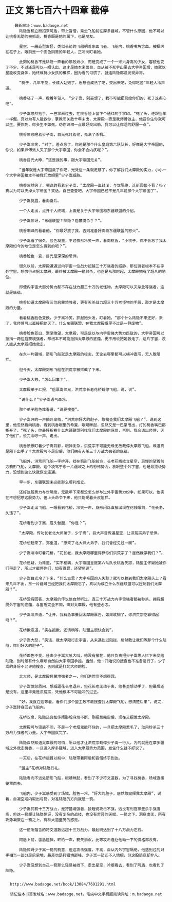 # 正文 第七百六十四章 截停
        最新网址：www.badaoge.net
          陆隐当机立断招来阿盾，带上盲僧，乘坐飞船前往摩多疆域，不管什么原因，他不可以让桃香无助的被抓走，桃香既是她的属下，也是朋友。
      
          星空，一艘造型古怪，类似长箭的飞船朝着东面飞去，飞船内，桃香嘴角含血，被捆绑在柱子上，眼前是一个面色阴鹫的年轻人，正冷冽盯着她。
      
          此刻的桃香不是陆隐一直看的那般娇小，而是变成了一个一米六身高的少女，容貌也变了不少，不过还是可以一眼认出，这才是她本来面目，自从被不死宇山带去大宇帝国后，她就以星能改变身体，始终维持小女孩的模样，因为看的习惯了，就连陆隐都没发现异常。
      
          “桃子，几年不见，长成大姑娘了，思想也成熟了吧，交出来吧，免得吃苦“年轻人冷声道。
      
          桃香呸了一声，瞪着年轻人，“少子嵩，别妄想了，我不可能把箭给你们的，死了这条心吧”。
      
          少子嵩忽然抬手，一巴掌扇过去，在桃香脸上留下个通红的手掌印，“死丫头，还跟当年一样倔，真以为有人能救你，掌教闭关数十年未出，太摩殿一直是我师傅做主，他要你生你就可以生，要你死，你会生不如死，劝你识相一点最好交出箭，我可以让你活的舒服一点”。
      
          桃香愤怒瞪着少子嵩，目光死盯着他，充满了杀机。
      
          少子嵩冷笑，“对了，差点忘了，你还是那个什么皇庭第六队队长，好像是大宇帝国的，你说，如果师傅派人灭了那个大宇帝国，你会不会内疚呢？”。
      
          桃香目光大睁，“这是我的事，跟大宇帝国无关”。
      
          “当年就是大宇帝国救了你吧，光凭这一条就足够了，你了解我们太摩殿的实力，小小一个大宇帝国根本不被我们放眼里”少子嵩威胁。
      
          桃香忽然笑了，嘲讽的看着少子嵩，“太摩殿一直封闭，与世隔绝，连新闻都不看了吗？真以为可以灭掉大宇帝国？笑话，自己查查吧，大宇帝国已经不是几年前那个大宇帝国了”。
      
          少子嵩挑眉，看向身后。
      
          一个人走出，点开个人终端，上面是关于大宇帝国和东疆联盟的介绍。
      
          少子嵩惊讶，“东疆联盟？陆隐？启蒙境杀手？”。
      
          桃香嘲讽的看着他，“你最好放了我，否则准备好面临东疆联盟的怒火”。
      
          少子嵩看了很久，脸色凝重，不过依然冷笑一声，看向桃香，“小桃子，你不会忘了我太摩殿如今的地位是怎么得到的吧？”。
      
          桃香脸色一变，目光是深深的忌惮。
      
          很久以前，太摩殿遭遇过内宇宙一位战力超越三十万强者的威胁，那位强者根本不在乎外宇宙，想强行占据太摩殿，最终被太摩殿一箭射杀，也正是从那时起，太摩殿拥有了超凡的地位。
      
          即便内宇宙大部分势力都不存在战力超三十万的老怪物，太摩殿可以灭杀此等强者，这就是底蕴。
      
          桃香知道太摩殿有三位启蒙境强者，更有灭杀战力超三十万老怪物的手段，那才是太摩殿的力量。
      
          看着桃香脸色变换，少子嵩冷笑，抓起她头发，盯着她，“那个什么陆隐不来还好，来了，我师傅可以直接把他灭了，什么东疆联盟，在我太摩殿眼里不过是一群废物”。
      
          桃香脸色苍白，渐渐绝望，太摩殿，可是足以与内宇宙强大势力匹敌的，大宇帝国可以抵挡一两位启蒙境强者，却根本不可能抵挡太摩殿的底蕴，更不用说把她救走了，这片宇宙，没人能从太摩殿把她救走。
      
          在东一片疆域，箭形飞船就是太摩殿的标志，无论去哪里都可以横冲直闯，无人敢阻拦。
      
          但今天，太摩殿剑形飞船在洪荒宗被拦截了下来。
      
          少子嵩大怒，“怎么回事？”。
      
          太摩殿弟子汇报，“启禀嵩师兄，洪荒宗长老花桥截停飞船，说，说”。
      
          “说什么？”少子嵩语气森冷。
      
          那个弟子脸色难看道，“说要搜查”。
      
          少子嵩砰的一声拍碎桌椅，“洪荒宗好大的胆子，敢搜查我们太摩殿飞船？”，说到这里，他忽然看向桃香，看到桃香眼里的希冀，眼睛眯起，忽然又是一巴掌甩出，打的桃香嘴巴都撕开了，“死丫头，你最好祈祷什么东疆联盟别找我们太摩殿的麻烦，否则，我会请出师傅，灭了他们”，说完冷哼一声，走出。
      
          桃香愤恨盯着少子嵩背影，眼神复杂，洪荒宗不可能无缘无故截停太摩殿飞船，难道真是殿下出手了？太摩殿可不是宙盾，他们拥有灭杀三十万战力强者的底蕴。
      
          飞船外，洪荒宗飞船一字排开，挡在箭形飞船前方，长老花桥屹立星空，忌惮的望着前方箭形飞船，太摩殿，这个凌驾于东一片疆域之上的恐怖势力，放眼整个外宇宙，也是最顶级势力，没想到这么快就恢复连通。
      
          早一步，东疆联盟未必能那么顺利成立。
      
          还好这股势力与世隔绝，无数年下来都没怎么参与过外宇宙势力纷争，如果可以，他实在不想招惹这股势力，但上头命令下来，他只能硬着头皮阻拦。
      
          少子嵩走出飞船，一眼看到花桥，冷笑一声，身形闪烁直接出现在花钱眼前，“花长老，久违了”。
      
          花桥看到少子嵩，眉头皱起，“你是？”。
      
          “太摩殿，传功长老北大师弟子，少子嵩”，巨大声音传遍星空，让洪荒宗弟子忌惮。
      
          花桥想起来了，郑重道，“原来了北大师大弟子，我们曾经见过一面”。
      
          少子嵩冷冷盯着花桥，“花长老，我太摩殿哪里得罪你们洪荒宗了？居然截停我们？”。
      
          花桥迟疑，为难道，“实不相瞒，大宇帝国皇庭第六队队长桃香失踪，陆盟主怀疑她被你们带走了，所以才截停你们，如有得罪，还望见谅”。
      
          少子嵩目光冷了下来，“什么意思？大宇帝国的人失踪了就可以赖到我们太摩殿头上？看来几年不出，东一片疆域已经把我们太摩殿忘了，真以为成立什么东疆联盟可以压制我们太摩殿？”。
      
          花桥没有回答，太摩殿的传说他自然听过，连三十万战力内宇宙强者都被秒杀，拥有超脱外宇宙的底蕴，与宙盾完全不同，面对太摩殿，他有些忐忑。
      
          少子嵩冷声道，“让开，我有急事要回太摩殿禀告，如果耽搁了，你洪荒宗吃罪得起吗？”。
      
          花桥歉意道，“实在抱歉，还请稍等，陆盟主很快会到”。
      
          少子嵩大怒，“笑话，我太摩殿行走宇宙，从未遇到过阻拦，居然敢让我们等那个什么陆隐，你们好大的胆子”。
      
          花桥面色不变，任由少子嵩大吼大叫，他没有接茬，他只负责把少子嵩等人拦下来交给陆隐，到时候有什么麻烦自然由大宇帝国承担，当然，他一开始说的搜查也不准备进行了，少子嵩的身份不允许他搜查，否则就是打北大师的脸。
      
          北大师，是太摩殿启蒙境强者之一，他们洪荒宗不想得罪。
      
          少子嵩愤怒质问，想威逼花长老退开，但花长老无动于衷，他甚至想动手了，但最后还是没有，这里毕竟是洪荒宗，凭他根本不可能冲的过去。
      
          “好，我就在这等着，看你们那个盟主敢不敢搜查我太摩殿飞船，想清楚后果”，说完，少子嵩转身回去飞船内。
      
          花桥叹息，陆隐还真如传闻那般麻烦不断，刚招惹完宙盾，现在又招惹太摩殿。
      
          太摩殿可与宙盾不同，不是一个老烟鬼能吓住的，一旦把太摩殿惹毛了，动用秒杀三十万战力强者的力量，大宇帝国就完了。
      
          陆隐自然知道太摩殿的可怕，所以他才让洪荒宗截停少子嵩一行人，为的就是在摩多疆域之外救走桃香，一旦进入摩多疆域，进入太摩殿势力范围，发生什么就不好说了。
      
          一天后，在花桥翘首以盼中，陆隐带着阿盾和盲僧终于到达。
      
          “盟主”花桥对陆隐行礼。
      
          陆隐看向不远处箭形飞船，眼睛眯起，看到了不少符文道数，为了寻找桃香，场域直接笼罩而去。
      
          飞船内，少子嵩感受到了场域，脸色一冷，“好大的胆子，居然敢窥探我太摩殿”，说着，自凝空戒内取出弓箭，对准陆隐的方向就是一箭。
      
          少子嵩拥有十三万战力，是狩猎境强者，按理说攻击不强，远没有判官那些杀手强度高，但这一箭却让陆隐惊讶，没有复杂的战技，也没有奇异的天赋，一箭之下，洞穿虚无，所有攻势凝聚在一箭之上，有种大道至简的感觉。
      
          这一箭所蕴含的符文道数远超十三万战力，最起码达到了十八万战力左右。
      
          阿盾上前，雷盾阻挡，砰的一声，箭矢消泯，此等攻击连让他动一下的资格都没有。
      
          陆隐惊讶少子嵩一箭的箭意，但这攻击强度，不高，自从内外宇宙隔绝，他遇到过的对手相当一部分是启蒙境，最差也是狩猎境巅峰，少子嵩一箭还不入他眼，但这股箭意却非凡。
      
          少子嵩没想到自己一箭那么轻易被挡下，走出星空，冷眼看去，看到了阿盾，也看到了陆隐。
      
      
      http://www.badaoge.net/book/13084/7691291.html
      
      请记住本书首发域名：www.badaoge.net。笔尖中文手机版阅读网址：m.badaoge.net